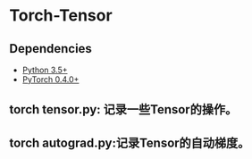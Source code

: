 # Torch-Tensor

## Dependencies
* [Python 3.5+](https://www.continuum.io/downloads)
* [PyTorch 0.4.0+](http://pytorch.org/)

## torch tensor.py: 记录一些Tensor的操作。
## torch autograd.py:记录Tensor的自动梯度。
